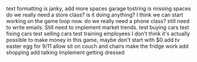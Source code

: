text formatting is janky, add more spaces
garage tostring is missing spaces
do we really need a store class? is it doing anything?
I think we can start working on the game loop now.
do we really need a phone class?
still need to write emails. 
Still need to implement market trends.
test buying cars
test fixing cars
test selling cars
test training employees
I don't think it's actually possible to make money in this game, maybe don't start with $0
add tv easter egg for 9/11
allow sit on couch and chairs
make the fridge work
add shopping
add talking
Implement getting dressed
